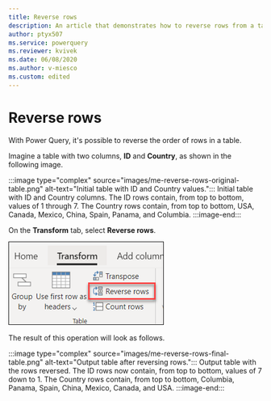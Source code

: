 ```yaml
---
title: Reverse rows
description: An article that demonstrates how to reverse rows from a table in Power Query.
author: ptyx507
ms.service: powerquery
ms.reviewer: kvivek
ms.date: 06/08/2020
ms.author: v-miesco
ms.custom: edited
---
```


# Reverse rows

With Power Query, it's possible to reverse the order of rows in a table. 

Imagine a table with two columns, **ID** and **Country**, as shown in the following image.

:::image type="complex" source="images/me-reverse-rows-original-table.png" alt-text="Initial table with ID and Country values.":::
   Initial table with ID and Country columns. The ID rows contain, from top to bottom, values of 1 through 7. The Country rows contain, from top to bottom, USA, Canada, Mexico, China, Spain, Panama, and Columbia.
:::image-end:::

On the **Transform** tab, select **Reverse rows**.

![Reverse rows command on the Transform tab.](images/me-reverse-rows-icon.png "Reverse rows command on the Transform tab")

The result of this operation will look as follows.

:::image type="complex" source="images/me-reverse-rows-final-table.png" alt-text="Output table after reversing rows.":::
   Output table with the rows reversed. The ID rows now contain, from top to bottom, values of 7 down to 1. The Country rows contain, from top to bottom, Columbia, Panama, Spain, China, Mexico, Canada, and USA.
:::image-end:::

